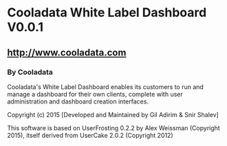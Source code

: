 
# Cooladata White Label Dashboard V0.0.1
## http://www.cooladata.com

### By Cooladata

Cooladata's White Label Dashboard enables its customers to run and manage a dashboard for their own clients, complete with user administration and dashboard creation interfaces.

Copyright (c) 2015 [Developed and Maintained by Gil Adirim & Snir Shalev]

This software is based on UserFrosting 0.2.2 by Alex Weissman (Copyright 2015), itself derived from UserCake 2.0.2 (Copyright 2012)